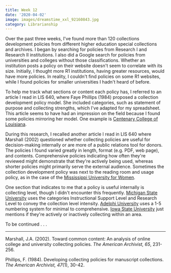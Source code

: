 ```yaml
---
title: Week 12
date: '2020-04-02'
image: images/dreamstime_xxl_92160843.jpg
category: Librarianship
---
```


Over the past three weeks, I've found more than 120 collections development policies from different higher education special collections and archives. I began by searching for policies from Research I and Research II institutions. I also did a Google search for policies from universities and colleges without those classifications. Whether an institution posts a policy on their website doesn't seem to correlate with its size. Initially, I thought more R1 institutions, having greater resources, would have more policies. In reality, I couldn't find policies on some R1 websites, while I found policies for smaller universities I hadn't heard of before.

To help me track what sections or content each policy has, I referred to an article I read in LIS 640, where Faye Phillips (1984) proposed a collection development policy model. She included categories, such as statement of purpose and collecting strengths, which I've adapted for my spreadsheet. This article seems to have had an impression on the field because I found some policies mirroring her model. One example is [Centenary College of Louisiana](https://www.centenary.edu/files/resources/collectiondevelopmentpolicy1.pdf).

During this research, I recalled another article I read in LIS 640 where Marshall (2002) questioned whether collecting policies are useful for decision-making internally or are more of a public relations tool for donors. The policies I found varied greatly in length, format (e.g. PDF, web page), and contents. Comprehensive policies indicating how often they're reviewed might demonstrate that they're actively being used, whereas shorter policies might primarily serve the external audience. Sometimes the collection development policy was next to the reading room and usage policy, as in the case of the [Mississippi University for Women](https://www.muw.edu/library/archives/about).

One section that indicates to me that a policy is useful internally is collecting level, though I didn't encounter this frequently. [Michigan State University](https://libguides.lib.msu.edu/c.php?g=419185&p=2857940) uses the categories Instructional Support Level and Research Level to convey the collection level intensity. [Adelphi University](https://libguides.adelphi.edu/policies/specialcollectionspolicy#s-lg-box-wrapper-21992800) uses a 1-5 numbering system for minimal to comprehensive. [Iowa State University](https://specialcollections.lib.iastate.edu/collections-policy) just mentions if they're actively or inactively collecting within an area.

To be continued . . .

---

Marshall, J.A. (2002). Toward common content: An analysis of online college and university collecting policies. _The American Archivist, 65_, 231-256.

Phillips, F. (1984). Developing collecting policies for manuscript collections. _The American Archivist, 47_(1), 30-42.
